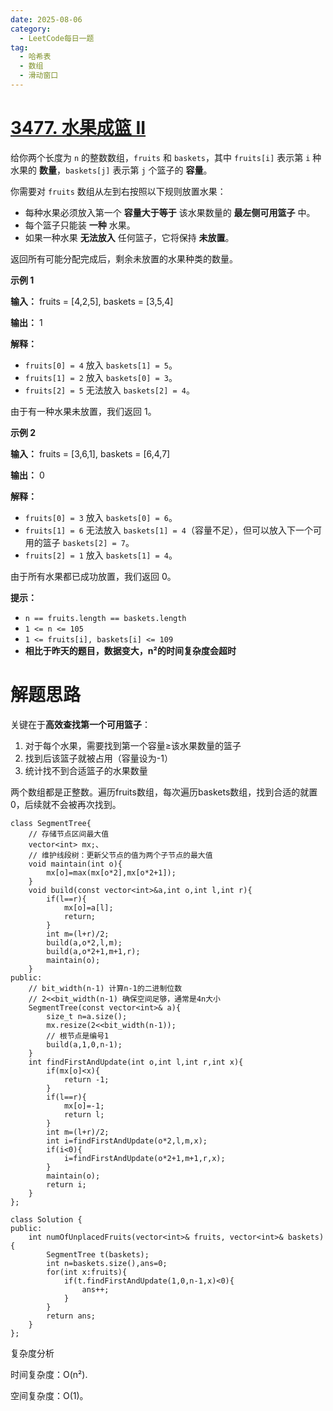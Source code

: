 ```yaml
---
date: 2025-08-06
category:
  - LeetCode每日一题
tag:
  - 哈希表
  - 数组
  - 滑动窗口
---
```


# [3477. 水果成篮 II](https://leetcode.cn/problems/fruits-into-baskets-ii/)

给你两个长度为 `n` 的整数数组，`fruits` 和 `baskets`，其中 `fruits[i]` 表示第 `i` 种水果的 **数量**，`baskets[j]` 表示第 `j` 个篮子的 **容量**。

你需要对 `fruits` 数组从左到右按照以下规则放置水果：

- 每种水果必须放入第一个 **容量大于等于** 该水果数量的 **最左侧可用篮子** 中。
- 每个篮子只能装 **一种** 水果。
- 如果一种水果 **无法放入** 任何篮子，它将保持 **未放置**。

返回所有可能分配完成后，剩余未放置的水果种类的数量。

 

**示例 1**

**输入：** fruits = [4,2,5], baskets = [3,5,4]

**输出：** 1

**解释：**

- `fruits[0] = 4` 放入 `baskets[1] = 5`。
- `fruits[1] = 2` 放入 `baskets[0] = 3`。
- `fruits[2] = 5` 无法放入 `baskets[2] = 4`。

由于有一种水果未放置，我们返回 1。

**示例 2**

**输入：** fruits = [3,6,1], baskets = [6,4,7]

**输出：** 0

**解释：**

- `fruits[0] = 3` 放入 `baskets[0] = 6`。
- `fruits[1] = 6` 无法放入 `baskets[1] = 4`（容量不足），但可以放入下一个可用的篮子 `baskets[2] = 7`。
- `fruits[2] = 1` 放入 `baskets[1] = 4`。

由于所有水果都已成功放置，我们返回 0。

 

**提示：**

- `n == fruits.length == baskets.length`
- `1 <= n <= 105`
- `1 <= fruits[i], baskets[i] <= 109`
- **相比于昨天的题目，数据变大，n²的时间复杂度会超时**

# 解题思路

关键在于**高效查找第一个可用篮子**：

1. 对于每个水果，需要找到第一个容量≥该水果数量的篮子
2. 找到后该篮子就被占用（容量设为-1）
3. 统计找不到合适篮子的水果数量



两个数组都是正整数。遍历fruits数组，每次遍历baskets数组，找到合适的就置0，后续就不会被再次找到。

```
class SegmentTree{
	// 存储节点区间最大值
    vector<int> mx;、
    // 维护线段树：更新父节点的值为两个子节点的最大值
    void maintain(int o){
        mx[o]=max(mx[o*2],mx[o*2+1]);
    }
    void build(const vector<int>&a,int o,int l,int r){
        if(l==r){
            mx[o]=a[l];
            return;
        }
        int m=(l+r)/2;
        build(a,o*2,l,m);
        build(a,o*2+1,m+1,r);
        maintain(o);
    }
public:
	// bit_width(n-1) 计算n-1的二进制位数
	// 2<<bit_width(n-1) 确保空间足够，通常是4n大小
    SegmentTree(const vector<int>& a){
        size_t n=a.size();
        mx.resize(2<<bit_width(n-1));
        // 根节点是编号1
        build(a,1,0,n-1);
    }
    int findFirstAndUpdate(int o,int l,int r,int x){
        if(mx[o]<x){
            return -1;
        }
        if(l==r){
            mx[o]=-1;
            return l;
        }
        int m=(l+r)/2;
        int i=findFirstAndUpdate(o*2,l,m,x);
        if(i<0){
            i=findFirstAndUpdate(o*2+1,m+1,r,x);
        }
        maintain(o);
        return i;
    }
};

class Solution {
public:
    int numOfUnplacedFruits(vector<int>& fruits, vector<int>& baskets) {
        SegmentTree t(baskets);
        int n=baskets.size(),ans=0;
        for(int x:fruits){
            if(t.findFirstAndUpdate(1,0,n-1,x)<0){
                ans++;
            }
        }
        return ans;
    }
};
```



复杂度分析

时间复杂度：O(n²).

空间复杂度：O(1)。
